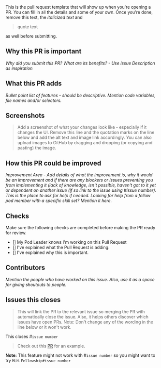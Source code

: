 This is the pull request template that will show up when you're opening a PR. You can fill in all the details and some of your own. Once you're done, remove this text, the *italicized text* and 
> quote text 

as well before submitting. 

## Why this PR is important 

*Why did you submit this PR? What are its benefits? - Use Issue Description as inspiration*

## What this PR adds

*Bullet point list of features - should be descriptive. Mention code variables, file names and/or selectors.*

## Screenshots 

> Add a screenshot of what your changes look like - especially if it changes the UI. Remove this line and the quotation marks on the line below and add the alt text and image link accordingly. You can also upload images to GitHub by dragging and dropping (or copying and pasting) the image.


## How this PR could be improved

*Improvement Area - Add details of what the improvement is, why it would be an improvement and if there are any blockers or issues preventing you from implementing it (lack of knowledge, isn't possible, haven't got to it yet or dependent on another issue (if so link to the issue using #issue number). This is the place to ask for help if needed. Looking for help from a fellow pod member with a specific skill set? Mention it here.*

## Checks 

Make sure the following checks are completed before making the PR ready for review. 

- [] My Pod Leader knows I'm working on this Pull Request
- [] I've explained what the Pull Request is adding.
- []  I've explained why this is important.

## Contributors 
*Mention the people who have worked on this issue. Also, use it as a space for giving shoutouts to people.*

## Issues this closes 

> This will link the PR to the relevant issue so merging the PR with automatically close the issue. Also, it helps others discover which issues have open PRs. Note: Don't change any of the wording in the line below or it won't work.

This closes #`issue number`

> Check out this [PR](https://github.com/marcnjaramillo/prep-project-22.P3.2/pull/1) for an example.

**Note:** This feature might not work with #`issue number` so you might want to try `MLH-Fellowship#issue number`